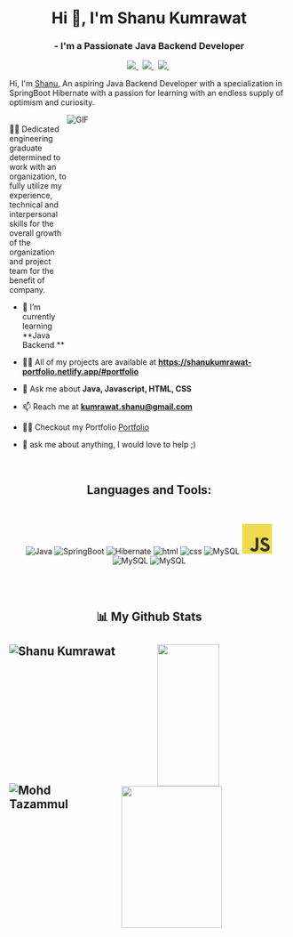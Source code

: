 <h1 align="center">Hi 👋, I'm Shanu Kumrawat</h1>
<h3 align="center">- I'm a Passionate Java Backend Developer</h3>

<p align="center">
 
   <a href="https://www.linkedin.com/inhttps://www.linkedin.com/in/shanu-kumrawat-700941132/" target="_blank">
     <img src="https://img.icons8.com/color/48/000000/linkedin.png" width="3.5%"/>
      </a><span>&nbsp;</span>
  
   <a href="https://drive.google.com/file/d/1txC_oYz5aE4RSCnsEumLh84Pe2CrV_sy/view?usp=sharing" target="_blank">
     <img src="https://img.icons8.com/color/48/000000/resume.png" width="3.5%"/>
      </a><span>&nbsp;</span>
  
  <a href="https://shanukumrawat-portfolio.netlify.app/" target="_blank">
     <img src="https://img.icons8.com/color/48/000000/bag.png" width="3.5%"/>
      </a><span>&nbsp;</span>
     
  </p>
  
  Hi, I'm [Shanu](https://github.com/shanukumrawat), An aspiring Java Backend Developer with a specialization in SpringBoot Hibernate with a passion for learning with an endless supply of optimism and curiosity.


<img align="right" alt="GIF" src="https://github.com/abhisheknaiidu/abhisheknaiidu/blob/master/code.gif?raw=true" width="400" height="400" />

<br>
👨‍💻 Dedicated engineering graduate determined to work with an organization, to fully utilize my experience, technical and interpersonal skills for the overall growth of the organization and project team for the
benefit of company.

- 🌱 I’m currently learning **Java Backend **

- 👨‍💻 All of my projects are available at **https://shanukumrawat-portfolio.netlify.app/#portfolio**

- 💬 Ask me about **Java, Javascript, HTML, CSS**

- 📫 Reach me at **kumrawat.shanu@gmail.com**

- 👨‍💻 Checkout my Portfolio [Portfolio](https://shanukumrawat-portfolio.netlify.app/)

- 💬 ask me about anything, I would love to help ;)

<br>
<span><h2 align="center">Languages and Tools:</h2>
    <br>
    <p align="center">
        <img src="https://www.svgrepo.com/show/184143/java.svg" alt="Java" height="55"/>
        <img src="https://www.vectorlogo.zone/logos/springio/springio-icon.svg" alt="SpringBoot" height="45"/>
        <img src="https://www.vectorlogo.zone/logos/hibernate/hibernate-icon.svg" alt="Hibernate"  height="55"/>
        <img src="https://www.vectorlogo.zone/logos/w3_html5/w3_html5-icon.svg" alt="html" width="55" height="55"/>
        <img src="https://www.vectorlogo.zone/logos/w3_css/w3_css-icon.svg" alt="css" width="55" height="55"/>
        <img src="https://www.svgrepo.com/show/354099/mysql.svg" alt="MySQL"  height="55"/>
        <img src="https://raw.githubusercontent.com/devicons/devicon/master/icons/javascript/javascript-original.svg" alt="javascript" width="55" height="55"/>
        <img src="https://www.vectorlogo.zone/logos/getpostman/getpostman-icon.svg" alt="MySQL"  height="55"/>
        <img src="https://www.vectorlogo.zone/logos/github/github-icon.svg" alt="MySQL"  height="55"/>   
  </p></span>
  <br><br>
  <h2 align="center">📊 My Github Stats<h2>
  <div>
    <img align="left" src="https://github-readme-streak-stats.herokuapp.com/?user=shanukumrawat&theme=radical" alt="Shanu Kumrawat" height="250px" width="47%"/>
    <img align="right" src="https://github-readme-stats.vercel.app/api?username=shanukumrawat&show_icons=true&theme=radical" height="255px" width="47%"/>
  <div>
   </br>
   <div>
    <img align="left" src="https://github-readme-stats.vercel.app/api/top-langs/?username=shanukumrawat&theme=radical&langs_count=8" alt="Mohd Tazammul" height="260px" width="25%" />
    <img align="right" src="https://activity-graph.herokuapp.com/graph?username=shanukumrawat&theme=xcode" height="255px" width="60%"/>
  <div>
